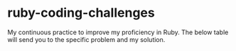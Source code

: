 # ruby-coding-challenges
My continuous practice to improve my proficiency in Ruby. The below table will send you to the specific problem and my solution.
